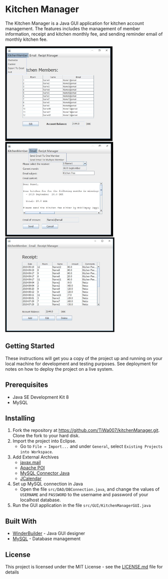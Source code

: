 # Kitchen Manager
The Kitchen Manager is a Java GUI application for kitchen account management. The features includes the management of member information, receipt and kitchen monthly fee, and sending reminder email of monthly kitchen fee. 
 
<img src= "Assets/ApplicationW1.JPG" height="300">
<img src= "Assets/ApplicationW2.JPG" height="300">
<img src= "Assets/ApplicationW3.JPG" height="300">

## Getting Started

These instructions will get you a copy of the project up and running on your local machine for development and testing purposes. See deployment for notes on how to deploy the project on a live system.

## Prerequisites

* Java SE Development Kit 8
* MySQL 

## Installing

1. Fork the repository at https://github.com/TiWa007/kitchenManager.git. Clone the fork to your hard disk.
1. Import the project into Eclipse.
    - Go to `File → Import...` and under `General`, select `Existing Projects into Workspace`.
1. Add External Archives
    - [javax.mail](http://www.java2s.com/Code/Jar/j/Downloadjavaxmailjar.htm)
    - [Apache POI](https://poi.apache.org/download.html#POI-4.1.0)
	- [MySQL Connector Java](https://jar-download.com/artifacts/mysql/mysql-connector-java)
	- [JCalendar](http://www.java2s.com/Code/Jar/j/Downloadjcalendar14jar.htm)
1. Set up MySQL connection in Java
	- Open the file `src/DAO/DBConnection.java`, and change the values of `USERNAME` and `PASSWORD` to the username and password of your localhost database.
1. Run the GUI application in the file `src/GUI/KitchenManagerGUI.java`

## Built With

* [WinderBuilder](https://www.eclipse.org/windowbuilder/) - Java GUI designer
* [MySQL](https://www.mysql.com/) - Database management

## License

This project is licensed under the MIT License - see the [LICENSE.md](LICENSE.md) file for details
